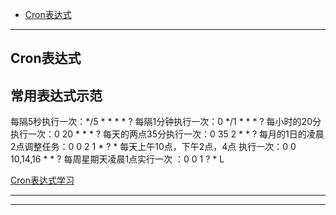 - [Cron表达式](#Cron表达式)


---------------------------------------------------------------------------------------------------------------------
## Cron表达式


## 常用表达式示范
每隔5秒执行一次：*/5 * * * * ?
每隔1分钟执行一次：0 */1 * * * ?
每小时的20分执行一次：0 20 * * * ?
每天的两点35分执行一次：0 35 2 * * ?
每月的1日的凌晨2点调整任务：0 0 2 1 * ? *
每天上午10点，下午2点，4点 执行一次：0 0 10,14,16 * * ?
每周星期天凌晨1点实行一次 ：0 0 1 ? * L


[Cron表达式学习](https://blog.csdn.net/weixin_39025362/article/details/105581524)




---------------------------------------------------------------------------------------------------------------------






---------------------------------------------------------------------------------------------------------------------



